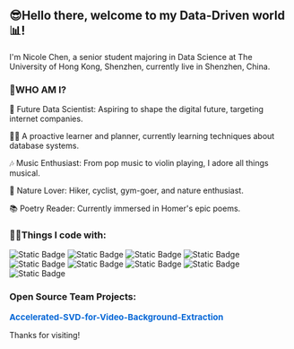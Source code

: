 ## 😎Hello there, welcome to my Data-Driven world📊!

I'm Nicole Chen, a senior student majoring in Data Science at The University of Hong Kong, Shenzhen, currently live in Shenzhen, China.

### 🤔WHO AM I?
🎯 Future Data Scientist: Aspiring to shape the digital future, targeting internet companies.

👩‍🎓 A proactive learner and planner, currently learning techniques about database systems.

🎶 Music Enthusiast: From pop music to violin playing, I adore all things musical.

🌄 Nature Lover: Hiker, cyclist, gym-goer, and nature enthusiast.

📚 Poetry Reader: Currently immersed in Homer's epic poems.

### 👩‍💻Things I code with:
![Static Badge](https://img.shields.io/badge/Python-FFE5CC?logo=python&logoColor=white)
![Static Badge](https://img.shields.io/badge/C%2B%2B-FFCC99?logo=C%2B%2B)
![Static Badge](https://img.shields.io/badge/R-FFB266?logo=R)
![Static Badge](https://img.shields.io/badge/D3.js-FF9933?logo=D3.js&logoColor=white)
![Static Badge](https://img.shields.io/badge/Numpy-FF8000?logo=numpy)
![Static Badge](https://img.shields.io/badge/MySQL-EE7700?logo=MySQL&logoColor=white)
![Static Badge](https://img.shields.io/badge/Pandas-CC6600?logo=Pandas)
![Static Badge](https://img.shields.io/badge/HTML-B75C00?logo=HTML5&logoColor=white)
![Static Badge](https://img.shields.io/badge/Matlab-9E4F00?logo=Matlab)

### Open Source Team Projects:

<p align="left">
  <a href="https://github.com/DDA3005-Project/Accelerated-SVD-for-Video-Background-Extraction" style="text-decoration: none !important; color: #0366d6; font-size: 15px; font-weight: bold;">
    Accelerated-SVD-for-Video-Background-Extraction
  </a>
</p>



Thanks for visiting!

<!--
**ZhizhenChen/ZhizhenChen** is a ✨ _special_ ✨ repository because its `README.md` (this file) appears on your GitHub profile.

Here are some ideas to get you started:

- 🔭 I’m currently working on ...
- 🌱 I’m currently learning ...
- 👯 I’m looking to collaborate on ...
- 🤔 I’m looking for help with ...
- 💬 Ask me about ...
- 📫 How to reach me: ...
- 😄 Pronouns: ...
- ⚡ Fun fact: ...
-->
